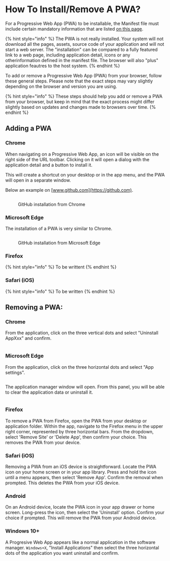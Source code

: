 # How To Install/Remove A PWA?

For a Progressive Web App (PWA) to be installable, the Manifest file must include certain mandatory information that are listed [on this page](the-manifest/application-information/).

{% hint style="info" %}
The PWA is not really installed. Your system will not download all the pages, assets, source code of your application and will not start a web server. The "installation" can be compared to a fully featured link to a web page, including application detail, icons or any otherinformation defined in the manifest file. The browser will also "plus" application feautres to the host system.
{% endhint %}

To add or remove a Progressive Web App (PWA) from your browser, follow these general steps. Please note that the exact steps may vary slightly depending on the browser and version you are using.

{% hint style="info" %}
These steps should help you add or remove a PWA from your browser, but keep in mind that the exact process might differ slightly based on updates and changes made to browsers over time.
{% endhint %}

## Adding a PWA

### **Chrome**

When navigating on a Progressive Web App, an icon will be visible on the right side of the URL toolbar. Clicking on it will open a dialog with the application detail and a button to install it.

This will create a shortcut on your desktop or in the app menu, and the PWA will open in a separate window.

Below an example on [www.github.com](https://github.com).

<figure><img src=".gitbook/assets/Capture d&#x27;écran 2024-01-31 193350.png" alt=""><figcaption><p>GitHub installation from Chrome</p></figcaption></figure>

### **Microsoft Edge**

The installation of a PWA is very similar to Chrome.

<figure><img src=".gitbook/assets/Capture d&#x27;écran 2024-01-31 193908.png" alt=""><figcaption><p>GitHub installation from Microsoft Edge</p></figcaption></figure>

### Firefox

{% hint style="info" %}
To be writtent
{% endhint %}

### Safari (iOS)

{% hint style="info" %}
To be written
{% endhint %}

## Removing a PWA:

### **Chrome**

From the application, click on the three vertical dots and select "Uninstall AppXxx" and confirm.

<figure><img src=".gitbook/assets/Capture d&#x27;écran 2024-01-31 194648.png" alt=""><figcaption></figcaption></figure>

### **Microsoft Edge**

From the application, click on the three horizontal dots and select "App settings".

<figure><img src=".gitbook/assets/Capture d&#x27;écran 2024-01-31 194733.png" alt=""><figcaption></figcaption></figure>

The application manager window will open. From this panel, you will be able to clear the application data or uninstall it.

<figure><picture><source srcset=".gitbook/assets/Capture d&#x27;écran 2024-02-09 111232.png" media="(prefers-color-scheme: dark)"><img src=".gitbook/assets/Capture d&#x27;écran 2024-02-09 111318.png" alt=""></picture><figcaption></figcaption></figure>

### **Firefox**

To remove a PWA from Firefox, open the PWA from your desktop or application folder. Within the app, navigate to the Firefox menu in the upper right corner, represented by three horizontal bars. From the dropdown, select 'Remove Site' or 'Delete App', then confirm your choice. This removes the PWA from your device.

### **Safari (iOS)**

Removing a PWA from an iOS device is straightforward. Locate the PWA icon on your home screen or in your app library. Press and hold the icon until a menu appears, then select 'Remove App'. Confirm the removal when prompted. This deletes the PWA from your iOS device.

### Android

On an Android device, locate the PWA icon in your app drawer or home screen. Long-press the icon, then select the 'Uninstall' option. Confirm your choice if prompted. This will remove the PWA from your Android device.

### Windows 10+

A Progresive Web App appears like a normal application in the software manager. `Windows+X`, "Install Applications" then select the three horizontal dots of the application you want uninstall and confirm.

<figure><picture><source srcset=".gitbook/assets/Capture d&#x27;écran 2024-02-09 111115.png" media="(prefers-color-scheme: dark)"><img src=".gitbook/assets/Capture d&#x27;écran 2024-01-31 194833.png" alt=""></picture><figcaption></figcaption></figure>
